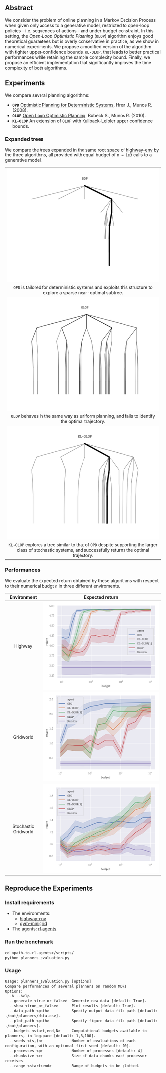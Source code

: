 ## Abstract

We consider the problem of online planning in a Markov Decision Process when given only access to a generative model, restricted to open-loop policies - i.e. sequences of actions - and under budget constraint. In this setting, the _Open-Loop Optimistic Planning_ (`OLOP`) algorithm enjoys good theoretical guarantees but is overly conservative in practice, as we show in numerical experiments. We propose a modified version of the algorithm with tighter upper-confidence bounds, `KL-OLOP`, that leads to better practical performances while retaining the sample complexity bound. Finally, we propose an efficient implementation that significantly improves the time complexity of both algorithms.

## Experiments

We compare several planning algorithms:
* **`OPD`** [Optimistic Planning for Deterministic Systems](https://hal.inria.fr/hal-00830182), Hren J., Munos R. (2008).
* **`OLOP`** [Open Loop Optimistic Planning](http://sbubeck.com/COLT10_BM.pdf), Bubeck S., Munos R. (2010).
* **`KL-OLOP`** An extension of `OLOP` with Kullback-Leibler upper confidence bounds.

### Expanded trees

We compare the trees expanded in the same root space of [highway-env](https://github.com/eleurent/highway-env) by the three algorithms, all provided with equal budget of `n = 1e3` calls to a generative model.

| |
|:--:|
| ![](paper/img/ODP.svg) | 
| `OPD` is tailored for deterministic systems and exploits this structure to explore a sparse near-optimal subtree. |
| ![](paper/img/OLOP.svg) |
| `OLOP` behaves in the same way as uniform planning, and fails to identify the optimal trajectory. |
| ![](paper/img/KL-OLOP.svg) |
| `KL-OLOP` explores a tree similar to that of `OPD` despite supporting the larger class of stochastic systems, and successfully returns the optimal trajectory. |

### Performances

We evaluate the expected return obtained by these algorithms with respect to their numerical budgt `n` in three different enviroments.

| Environment           | Expected return                    |
| :-------------------: | :-----------------------------:    |
| Highway               | ![](paper/img/hw_return.svg)       |
| Gridworld             | ![](paper/img/gw_return.svg)       |
| Stochastic Gridworld  | ![](paper/img/gw_stoch_return.svg) |

## Reproduce the Experiments

### Install requirements

* The environments:
  * [highway-env](https://github.com/eleurent/highway-env)
  * [gym-minigrid](https://github.com/eleurent/gym-minigrid)
* The agents: [rl-agents](https://github.com/eleurent/rl-agents)

### Run the benchmark

```shell
cd <path-to-rl-agents>/scripts/
python planners_evaluation.py
```

### Usage
```
Usage: planners_evaluation.py [options]
Compare performances of several planners on random MDPs
Options:
  -h --help
  --generate <true or false>  Generate new data [default: True].
  --show <true_or_false>      Plot results [default: True].
  --data_path <path>          Specify output data file path [default: ./out/planners/data.csv].
  --plot_path <path>          Specify figure data file path [default: ./out/planners].
  --budgets <start,end,N>     Computational budgets available to planners, in logspace [default: 1,3,100].
  --seeds <(s,)n>             Number of evaluations of each configuration, with an optional first seed [default: 10].
  --processes <p>             Number of processes [default: 4]
  --chunksize <c>             Size of data chunks each processor receives
  --range <start:end>         Range of budgets to be plotted.
```
